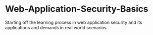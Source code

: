 # Web-Application-Security-Basics

Starting off the learning process in web application security and its applications and demands in real world scenarios.
